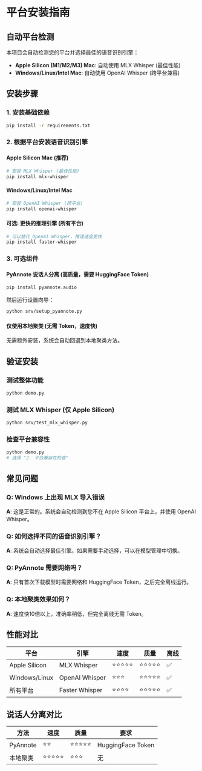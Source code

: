 # 平台安装指南

## 自动平台检测

本项目会自动检测您的平台并选择最佳的语音识别引擎：

- **Apple Silicon (M1/M2/M3) Mac**: 自动使用 MLX Whisper (最佳性能)
- **Windows/Linux/Intel Mac**: 自动使用 OpenAI Whisper (跨平台兼容)

## 安装步骤

### 1. 安装基础依赖

```bash
pip install -r requirements.txt
```

### 2. 根据平台安装语音识别引擎

#### Apple Silicon Mac (推荐)

```bash
# 安装 MLX Whisper (最佳性能)
pip install mlx-whisper
```

#### Windows/Linux/Intel Mac

```bash
# 安装 OpenAI Whisper (跨平台)
pip install openai-whisper
```

#### 可选: 更快的推理引擎 (所有平台)

```bash
# 可以替代 OpenAI Whisper，推理速度更快
pip install faster-whisper
```

### 3. 可选组件

#### PyAnnote 说话人分离 (高质量，需要 HuggingFace Token)

```bash
pip install pyannote.audio
```

然后运行设置向导：
```bash
python srv/setup_pyannote.py
```

#### 仅使用本地聚类 (无需 Token，速度快)

无需额外安装，系统会自动回退到本地聚类方法。

## 验证安装

### 测试整体功能
```bash
python demo.py
```

### 测试 MLX Whisper (仅 Apple Silicon)
```bash
python srv/test_mlx_whisper.py
```

### 检查平台兼容性
```bash
python demo.py
# 选择 "2. 平台兼容性检查"
```

## 常见问题

### Q: Windows 上出现 MLX 导入错误
**A**: 这是正常的。系统会自动检测到您不在 Apple Silicon 平台上，并使用 OpenAI Whisper。

### Q: 如何选择不同的语音识别引擎？
**A**: 系统会自动选择最佳引擎。如果需要手动选择，可以在模型管理中切换。

### Q: PyAnnote 需要网络吗？
**A**: 只有首次下载模型时需要网络和 HuggingFace Token，之后完全离线运行。

### Q: 本地聚类效果如何？
**A**: 速度快10倍以上，准确率稍低，但完全离线无需 Token。

## 性能对比

| 平台 | 引擎 | 速度 | 质量 | 离线 |
|------|------|------|------|------|
| Apple Silicon | MLX Whisper | ⭐⭐⭐⭐⭐ | ⭐⭐⭐⭐⭐ | ✅ |
| Windows/Linux | OpenAI Whisper | ⭐⭐⭐ | ⭐⭐⭐⭐⭐ | ✅ |
| 所有平台 | Faster Whisper | ⭐⭐⭐⭐ | ⭐⭐⭐⭐⭐ | ✅ |

## 说话人分离对比

| 方法 | 速度 | 质量 | 要求 |
|------|------|------|------|
| PyAnnote | ⭐⭐ | ⭐⭐⭐⭐⭐ | HuggingFace Token |
| 本地聚类 | ⭐⭐⭐⭐⭐ | ⭐⭐⭐ | 无 |